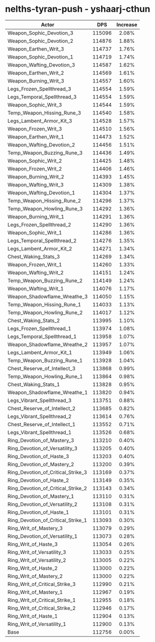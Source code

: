 # nelths-tyran-push - yshaarj-cthun
| Actor | DPS | Increase |
|---|:---:|:---:|
|Weapon_Sophic_Devotion_3|115096|2.08%|
|Weapon_Sophic_Devotion_2|114876|1.88%|
|Weapon_Earthen_Writ_3|114737|1.76%|
|Weapon_Sophic_Devotion_1|114719|1.74%|
|Weapon_Wafting_Devotion_3|114587|1.62%|
|Weapon_Earthen_Writ_2|114569|1.61%|
|Weapon_Burning_Writ_3|114557|1.60%|
|Legs_Frozen_Spellthread_3|114554|1.59%|
|Legs_Temporal_Spellthread_3|114554|1.59%|
|Weapon_Sophic_Writ_3|114544|1.59%|
|Temp_Weapon_Hissing_Rune_3|114540|1.58%|
|Legs_Lambent_Armor_Kit_3|114528|1.57%|
|Weapon_Frozen_Writ_3|114510|1.56%|
|Weapon_Earthen_Writ_1|114473|1.52%|
|Weapon_Wafting_Devotion_2|114456|1.51%|
|Temp_Weapon_Buzzing_Rune_3|114436|1.49%|
|Weapon_Sophic_Writ_2|114425|1.48%|
|Weapon_Frozen_Writ_2|114406|1.46%|
|Weapon_Burning_Writ_2|114393|1.45%|
|Weapon_Wafting_Writ_3|114309|1.38%|
|Weapon_Wafting_Devotion_1|114304|1.37%|
|Temp_Weapon_Hissing_Rune_2|114296|1.37%|
|Temp_Weapon_Howling_Rune_3|114292|1.36%|
|Weapon_Burning_Writ_1|114291|1.36%|
|Legs_Frozen_Spellthread_2|114290|1.36%|
|Weapon_Sophic_Writ_1|114286|1.36%|
|Legs_Temporal_Spellthread_2|114276|1.35%|
|Legs_Lambent_Armor_Kit_2|114271|1.34%|
|Chest_Waking_Stats_3|114269|1.34%|
|Weapon_Frozen_Writ_1|114260|1.33%|
|Weapon_Wafting_Writ_2|114151|1.24%|
|Temp_Weapon_Buzzing_Rune_2|114149|1.24%|
|Weapon_Wafting_Writ_1|114076|1.17%|
|Weapon_Shadowflame_Wreathe_3|114050|1.15%|
|Temp_Weapon_Hissing_Rune_1|114033|1.13%|
|Temp_Weapon_Howling_Rune_2|114017|1.12%|
|Chest_Waking_Stats_2|113995|1.10%|
|Legs_Frozen_Spellthread_1|113974|1.08%|
|Legs_Temporal_Spellthread_1|113958|1.07%|
|Weapon_Shadowflame_Wreathe_2|113957|1.07%|
|Legs_Lambent_Armor_Kit_1|113949|1.06%|
|Temp_Weapon_Buzzing_Rune_1|113928|1.04%|
|Chest_Reserve_of_Intellect_3|113868|0.99%|
|Temp_Weapon_Howling_Rune_1|113864|0.98%|
|Chest_Waking_Stats_1|113828|0.95%|
|Weapon_Shadowflame_Wreathe_1|113820|0.94%|
|Legs_Vibrant_Spellthread_3|113751|0.88%|
|Chest_Reserve_of_Intellect_2|113685|0.82%|
|Legs_Vibrant_Spellthread_2|113614|0.76%|
|Chest_Reserve_of_Intellect_1|113552|0.71%|
|Legs_Vibrant_Spellthread_1|113526|0.68%|
|Ring_Devotion_of_Mastery_3|113210|0.40%|
|Ring_Devotion_of_Versatility_3|113205|0.40%|
|Ring_Devotion_of_Haste_3|113203|0.40%|
|Ring_Devotion_of_Mastery_2|113200|0.39%|
|Ring_Devotion_of_Critical_Strike_3|113169|0.37%|
|Ring_Devotion_of_Haste_2|113149|0.35%|
|Ring_Devotion_of_Critical_Strike_2|113143|0.34%|
|Ring_Devotion_of_Mastery_1|113110|0.31%|
|Ring_Devotion_of_Versatility_2|113108|0.31%|
|Ring_Devotion_of_Haste_1|113101|0.31%|
|Ring_Devotion_of_Critical_Strike_1|113093|0.30%|
|Ring_Writ_of_Mastery_3|113079|0.29%|
|Ring_Devotion_of_Versatility_1|113073|0.28%|
|Ring_Writ_of_Haste_3|113054|0.26%|
|Ring_Writ_of_Versatility_3|113033|0.25%|
|Ring_Writ_of_Versatility_2|113005|0.22%|
|Ring_Writ_of_Haste_2|113000|0.22%|
|Ring_Writ_of_Mastery_2|113000|0.22%|
|Ring_Writ_of_Critical_Strike_3|112990|0.21%|
|Ring_Writ_of_Mastery_1|112967|0.19%|
|Ring_Writ_of_Critical_Strike_1|112955|0.18%|
|Ring_Writ_of_Critical_Strike_2|112946|0.17%|
|Ring_Writ_of_Haste_1|112904|0.13%|
|Ring_Writ_of_Versatility_1|112900|0.13%|
|Base|112756|0.00%|
